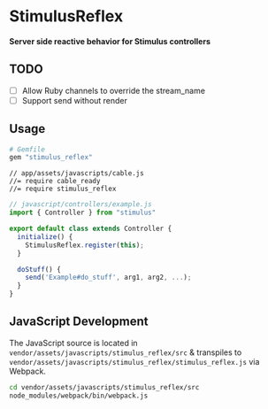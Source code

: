 # StimulusReflex

#### Server side reactive behavior for Stimulus controllers

## TODO

- [ ] Allow Ruby channels to override the stream_name
- [ ] Support send without render

## Usage

```ruby
# Gemfile
gem "stimulus_reflex"
```

```
// app/assets/javascripts/cable.js
//= require cable_ready
//= require stimulus_reflex
```

```javascript
// javascript/controllers/example.js
import { Controller } from "stimulus"

export default class extends Controller {
  initialize() {
    StimulusReflex.register(this);
  }

  doStuff() {
    send('Example#do_stuff', arg1, arg2, ...);
  }
}
```


## JavaScript Development

The JavaScript source is located in `vendor/assets/javascripts/stimulus_reflex/src`
& transpiles to `vendor/assets/javascripts/stimulus_reflex/stimulus_reflex.js` via Webpack.

```sh
cd vendor/assets/javascripts/stimulus_reflex/src
node_modules/webpack/bin/webpack.js
```
